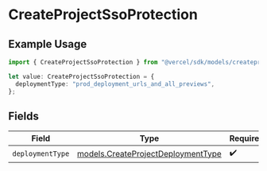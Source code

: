 # CreateProjectSsoProtection

## Example Usage

```typescript
import { CreateProjectSsoProtection } from "@vercel/sdk/models/createprojectop.js";

let value: CreateProjectSsoProtection = {
  deploymentType: "prod_deployment_urls_and_all_previews",
};
```

## Fields

| Field                                                                          | Type                                                                           | Required                                                                       | Description                                                                    |
| ------------------------------------------------------------------------------ | ------------------------------------------------------------------------------ | ------------------------------------------------------------------------------ | ------------------------------------------------------------------------------ |
| `deploymentType`                                                               | [models.CreateProjectDeploymentType](../models/createprojectdeploymenttype.md) | :heavy_check_mark:                                                             | N/A                                                                            |